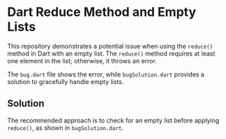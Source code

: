 # Dart Reduce Method and Empty Lists

This repository demonstrates a potential issue when using the `reduce()` method in Dart with an empty list. The `reduce()` method requires at least one element in the list; otherwise, it throws an error.

The `bug.dart` file shows the error, while `bugSolution.dart` provides a solution to gracefully handle empty lists.

## Solution

The recommended approach is to check for an empty list before applying `reduce()`, as shown in `bugSolution.dart`.